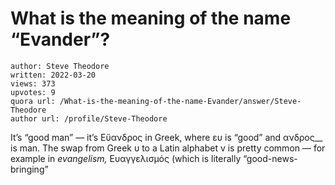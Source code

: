 # What is the meaning of the name “Evander”?

	author: Steve Theodore
	written: 2022-03-20
	views: 373
	upvotes: 9
	quora url: /What-is-the-meaning-of-the-name-Evander/answer/Steve-Theodore
	author url: /profile/Steve-Theodore


It’s “good man” — it’s Εὔανδρος in Greek, where ευ is “good” and ανδρος__ is man. The swap from Greek υ to a Latin alphabet v is pretty common — for example in _evangelism,_ Ευαγγελισμός (which is literally “good-news-bringing”

